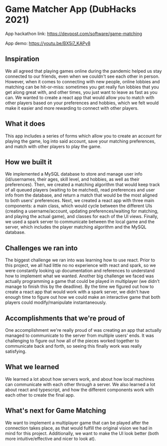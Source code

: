 # Game Matcher App (DubHacks 2021)

App hackathon link: https://devpost.com/software/game-matching

App demo: https://youtu.be/BX5i7_KAPy8

## Inspiration
We all agreed that playing games online during the pandemic helped us stay connected to our friends, even when we couldn't see each other in person. However, when it comes to connecting with new people, online lobbies and matching can be hit-or-miss: sometimes you get really fun lobbies that you get along great with, and other times, you just want to leave as fast as you can. We wanted to create a react app that would allow you to match with other players based on your preferences and hobbies, which we felt would make it easier and more rewarding to connect with other players.

## What it does
This app includes a series of forms which allow you to create an account for playing the game, log into said account, save your matching preferences, and match with other players to play the game.

## How we built it
We implemented a MySQL database to store and manage user info (id/usernames, their ages, skill level, and hobbies, as well as their preferences). Then, we created a matching algorithm that would keep track of all queued players (waiting to be matched), read preferences and user info from the database, and return a match that would be the most aligned to both users' preferences. Next, we created a react app with three main components: a main class, which would cycle between the different UIs (creating a username/account, updating preferences/waiting for matching, and playing the actual game), and classes for each of the UI views. Finally, we used a spark server to communicate between the local game and the server, which includes the player matching algorithm and the MySQL database.

## Challenges we ran into
The biggest challenge we ran into was learning how to use react. Prior to this project, we all had little no no experience with react and spark, so we were constantly looking up documentation and references to understand how to implement what we wanted. Another big challenge we faced was actually programming a game that could be played in multiplayer (we didn't manage to finish this by the deadline). By the time we figured out how to create a react app that would work with a spark server, we didn't have enough time to figure out how we could make an interactive game that both players could modify/manipulate instantaneously.

## Accomplishments that we're proud of
One accomplishment we're really proud of was creating an app that actually managed to communicate to the server from multiple users' ends. It was challenging to figure out how all of the pieces worked together to communicate back and forth, so seeing this finally work was really satisfying.

## What we learned
We learned a lot about how servers work, and about how local machines can communicate with each other through a server. We also learned a lot about react and typescript, and how the different components work with each other to create the final app.

## What's next for Game Matching
We want to implement a multiplayer game that can be played after the connection takes place, as that would fulfill the original vision we had in mind for this project. Additionally, we want to make the UI look better (both more intuitive/effective and nicer to look at).
